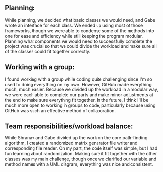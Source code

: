 ## Planning:
  While planning, we decided what basic classes we would need, and Gabe wrote an interface for each class. We ended up using most of those frameworks, though we were able to condense some of the methods into one for ease and efficiency while still keeping the program modular. Planning what components we would need to successfully complete the project was crucial so that we could divide the workload and make sure all of the classes could fit together correctly.
  
## Working with a group:
  I found working with a group while coding quite challenging since I'm so used to doing everything on my own. However, GitHub made everything much, much easier. Because we divided up the workload in a modular way, we were each able to complete our parts and make minor adjustments at the end to make sure everything fit together. 
In the future, I think I'll be much more open to working in groups to code, particularly because using GitHub was such an effective method of collaboration. 

## Team responsibilities/workload balance:
  While Shranav and Gabe divided up the work on the core path-finding algorithm, I created a randomized matrix generator file writer and corresponding file reader. On my part, the code itself was simple, but I had fun learning about randomization. Making sure it fit together with the other classes was my main challenge, though once we clarified our variable and method names with a UML diagram, everything was nice and consistent. 
